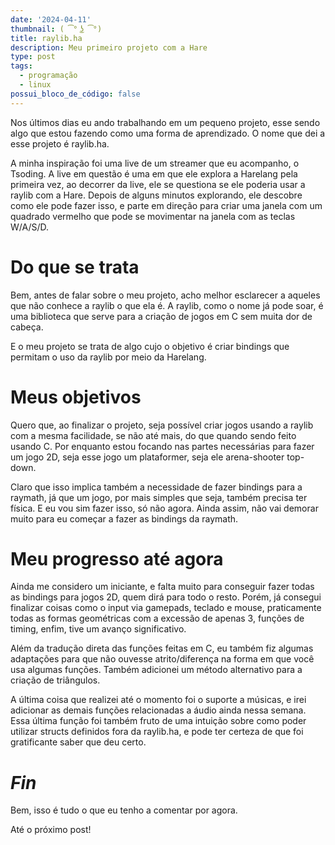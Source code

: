```yaml
---
date: '2024-04-11'
thumbnail: ( ͡° ͜ʖ ͡°)
title: raylib.ha
description: Meu primeiro projeto com a Hare
type: post
tags:
  - programação
  - linux
possui_bloco_de_código: false
---
```

Nos últimos dias eu ando trabalhando em um pequeno projeto, esse sendo algo
que estou fazendo como uma forma de aprendizado. O nome que dei a esse projeto
é raylib.ha.

A minha inspiração foi uma live de um streamer que eu
acompanho, o Tsoding. A live em questão é uma em que ele explora a Harelang
pela primeira vez, ao decorrer da live, ele se questiona se ele poderia usar a
raylib com a Hare. Depois de alguns minutos explorando, ele descobre como ele
pode fazer isso, e parte em direção para criar uma janela com um quadrado
vermelho que pode se movimentar na janela com as teclas W/A/S/D.

# Do que se trata

Bem, antes de falar sobre o meu projeto, acho melhor
esclarecer a aqueles que não conhece a raylib o que ela é. A raylib, como o
nome já pode soar, é uma biblioteca que serve para a criação de jogos em C sem
muita dor de cabeça.

E o meu projeto se trata de algo cujo o objetivo é
criar bindings que permitam o uso da raylib por meio da Harelang.

# Meus objetivos

Quero que, ao finalizar o projeto, seja possível criar
jogos usando a raylib com a mesma facilidade, se não até mais, do que quando
sendo feito usando C. Por enquanto estou focando nas partes necessárias para
fazer um jogo 2D, seja esse jogo um plataformer, seja ele arena-shooter
top-down.

Claro que isso implica também a necessidade de fazer bindings
para a raymath, já que um jogo, por mais simples que seja, também precisa ter
física. E eu vou sim fazer isso, só não agora. Ainda assim, não vai demorar
muito para eu começar a fazer as bindings da raymath.

# Meu progresso até agora

Ainda me considero um iniciante, e falta muito para conseguir
fazer todas as bindings para jogos 2D, quem dirá para todo o resto. Porém, já
consegui finalizar coisas como o input via gamepads, teclado e mouse,
praticamente todas as formas geométricas com a excessão de apenas 3, funções de
timing, enfim, tive um avanço significativo.

Além da tradução direta das
funções feitas em C, eu também fiz algumas adaptações para que não ouvesse
atrito/diferença na forma em que você usa algumas funções. Também adicionei um
método alternativo para a criação de triângulos.

A última coisa que
realizei até o momento foi o suporte a músicas, e irei adicionar as demais
funções relacionadas a áudio ainda nessa semana. Essa última função foi também
fruto de uma intuição sobre como poder utilizar structs definidos fora da
raylib.ha, e pode ter certeza de que foi gratificante saber que deu certo.

# _Fin_

Bem, isso é tudo o que eu tenho a comentar por
agora.

Até o próximo post!
